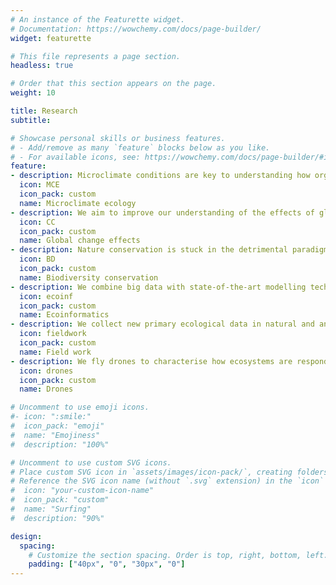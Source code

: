 ```yaml
---
# An instance of the Featurette widget.
# Documentation: https://wowchemy.com/docs/page-builder/
widget: featurette

# This file represents a page section.
headless: true

# Order that this section appears on the page.
weight: 10

title: Research
subtitle:

# Showcase personal skills or business features.
# - Add/remove as many `feature` blocks below as you like.
# - For available icons, see: https://wowchemy.com/docs/page-builder/#icons
feature:
- description: Microclimate conditions are key to understanding how organisms respond to warming, yet they are frequently neglected in ecological research. We aim to unravel the drivers and impact of microclimate conditions on species range dynamics
  icon: MCE
  icon_pack: custom
  name: Microclimate ecology
- description: We aim to improve our understanding of the effects of global change on biodiversity and the functioning of terrestrial ecosystems. We focus on climate change and invasive species, as these are identified as two of the most important anthropogenic drivers of biodiversity loss
  icon: CC
  icon_pack: custom
  name: Global change effects
- description: Nature conservation is stuck in the detrimental paradigm of preventing community changes under changing conditions. We aim at developing global change-robust solutions for the biodiversity crisis, one of the biggest challenges in the Anthropocene
  icon: BD
  icon_pack: custom
  name: Biodiversity conservation
- description: We combine big data with state-of-the-art modelling techniques (machine learning, SDM, SEM, ...) to extract patterns and answer ecological questions on large spatial scales
  icon: ecoinf
  icon_pack: custom
  name: Ecoinformatics
- description: We collect new primary ecological data in natural and anthropogenic systems: species composition, vegetation structure, ecosystem funcions, plant functional traits, ...
  icon: fieldwork
  icon_pack: custom
  name: Field work
- description: We fly drones to characterise how ecosystems are responding to rapid environmental change. UAV platforms provide a unique opportunity for acquiring low-cost, high-resolution imagery at a regional scale
  icon: drones
  icon_pack: custom
  name: Drones

# Uncomment to use emoji icons.
#- icon: ":smile:"
#  icon_pack: "emoji"
#  name: "Emojiness"
#  description: "100%"  

# Uncomment to use custom SVG icons.
# Place custom SVG icon in `assets/images/icon-pack/`, creating folders if necessary.
# Reference the SVG icon name (without `.svg` extension) in the `icon` field.
#  icon: "your-custom-icon-name"
#  icon_pack: "custom"
#  name: "Surfing"
#  description: "90%"

design:
  spacing:
    # Customize the section spacing. Order is top, right, bottom, left.
    padding: ["40px", "0", "30px", "0"]
---
```

